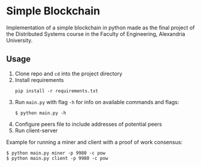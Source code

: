 # Simple Blockchain

Implementation of a simple blockchain in python made as the final project of the Distributed Systems course in the Faculty of Engineering, Alexandria University.

## Usage

1. Clone repo and `cd` into the project directory
2. Install requirements
   ```
   pip install -r requirements.txt
   ```
5. Run `main.py` with flag `-h` for info on available commands and flags:
   ```
   $ python main.py -h
   ```
6. Configure peers file to include addresses of potential peers
7. Run client-server
 
Example for running a miner and client with a proof of work consensus:
   ```
   $ python main.py miner -p 9980 -c pow
   $ python main.py client -p 9980 -c pow
   ```
